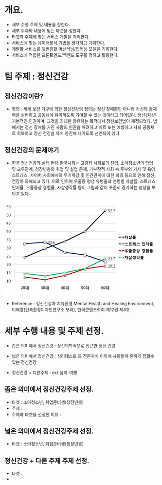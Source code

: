 

# 개요.

- 세부 수행 주제 및 내용을 정한다.
- 세부 주제와 내용에 맞는 타켓을 정한다.
- 타겟과 주제에 맞는 서비스 개발을 기획한다.
- 서비스에 맞는 데이터분석 기법을 생각하고 기획한다.
- 개발할 서비스를 뒷받침할 머신러닝/딥러닝 모델을 기획한다.
- 서비스에 적합한 프론트엔드/백엔드 도구를 정하고 활용한다.

# 팀 주제 : 정신건강

## 정신건강이란?

- 정의 : 세계 보건 기구에 의한 정신건강의 정의는 정신 장애뿐만 아니라 자신의 잠재력을 실현하고 공동체에 유익하도록 기여할 수 있는 것이라고 되어있다. 정신건강은 기본적인 인권이며, 그것을 최대한 향유하는 목적에서 정신보건법이 제정되었다. 법에서는 정신 장애를 가진 사람의 인권을 배려하고 치료 또는 예방하고 사회 공동체로 회복하고 정신 건강을 유지 증진해 나가도록 선언되어 있다.

## 정신건강의 문제야기

- 한국 정신건강의 실태
현재 한국사회는 고령화 사회로의 진입, 소아청소년의 학업 및 교우관계, 청장년층의 취업 및 실업 문제, 가부장적 사회 속 주부의 가사 및 육아 스트레스, 사이버 사회에서의 무기력감 및 인간관계에 대한 회의 등으로 인해 정신건강이 와해되고 있다. 이로 인하여 우울증 평생 유병율과 연령별 자살률, 스트레스 인지율, 우울증상 경험율, 자살생각률 등이 그림과 같이 꾸준히 증가하는 양상을 보이고 있다.

![한국인의 정신건강 실태](images\한국인의정신건강실태.jpg)
- Reference : 정신건강과 치유환경 Mental Health and Healing Environment, 이해경(건축환경디자인연구소 보리), 한국콘텐츠학회 제12권 제4호 

# 세부 수행 내용 및 주제 선정.

- 좁은 의미에서 정신건강 : 정신의학적으로 접근한 정신 건강

- 넓은 의미에서 정신건강 : 심리테스트 등 전문지식 이외에 사람들이 흔하게 접할수 있는 정신건강

- 정신건강 + 다른주제 : ex) 심리-여행


## 좁은 의미에서 정신건강주제 선정.

- 타겟 : 소아청소년, 취업준비생(청장년층)
- 주제 : 
- 주제와 타겟을 선정한 이유 : 


## 넓은 의미에서 정신건강주제 선정.

- 타겟 : 소아청소년, 취업준비생(청장년층)

## 정신건강 + 다른 주제 주제 선정.

- 타겟 : 
- 
